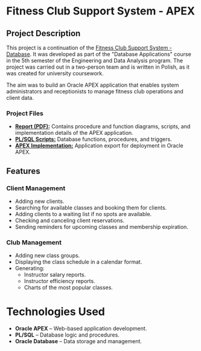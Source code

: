 # Fitness Club Support System - APEX

## Project Description
This project is a continuation of the [Fitness Club Support System - Database](https://github.com/gosiaradomska/Fitness-Club-Support-System-Database). It was developed as part of the "Database Applications" course in the 5th semester of the Engineering and Data Analysis program. The project was carried out in a two-person team and is written in Polish, as it was created for university coursework.

The aim was to build an Oracle APEX application that enables system administrators and receptionists to manage fitness club operations and client data.

### Project Files
* **[Report (PDF):](Radomska_Rapa_AB_Projekt.pdf)** Contains procedure and function diagrams, scripts, and implementation details of the APEX application.
* **[PL/SQL Scripts:](Radomska_Rapa_pakiety.txt)** Database functions, procedures, and triggers.
* **[APEX Implementation:](f100(8).sql)** Application export for deployment in Oracle APEX.

## Features

### Client Management
* Adding new clients.
* Searching for available classes and booking them for clients.
* Adding clients to a waiting list if no spots are available.
* Checking and canceling client reservations.
* Sending reminders for upcoming classes and membership expiration.
  
### Club Management
* Adding new class groups.
* Displaying the class schedule in a calendar format.
* Generating:
  * Instructor salary reports.
  * Instructor efficiency reports.
  * Charts of the most popular classes.
 
# Technologies Used
* **Oracle APEX** – Web-based application development.
* **PL/SQL** – Database logic and procedures.
* **Oracle Database** – Data storage and management.
 
